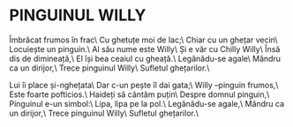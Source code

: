 # PINGUINUL WILLY

Îmbrăcat frumos în frac\\
Cu ghetuțe moi de lac;\\
Chiar cu un ghețar vecin\\
Locuiește un pinguin.\\
Al său nume este Willy\\
Și e văr cu Chilly Willy\\
Însă dis de dimineață,\\
El își bea ceaiul cu gheață.\\
Legănâdu-se agale\\
Mândru ca un dirijor,\\
Trece pinguinul Willy\\
Sufletul ghețarilor.\\

Lui îi place și-nghețata\\
Dar c-un pește îl dai gata;\\
Willy –pinguin frumos,\\
Este foarte pofticios.\\
Haideți să cântăm puțin\\
Despre domnul pinguin,\\
Pinguinul e-un simbol:\\
Lipa, lipa pe la pol.\\
Legănâdu-se agale,\\
Mândru ca un dirijor,\\
Trece pinguinul Willy\\
Sufletul ghețarilor.\\
